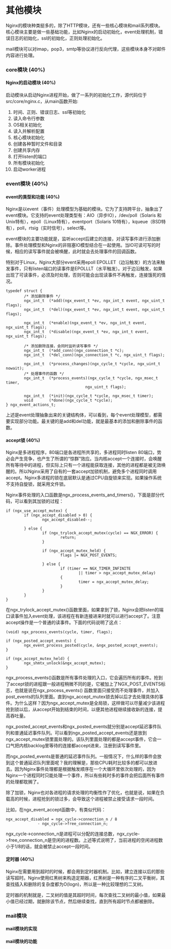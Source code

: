 # 其他模块

Nginx的模块种类挺多的，除了HTTP模块，还有一些核心模块和mail系列模块。核心模块主要是做一些基础功能，比如Nginx的启动初始化，event处理机制，错误日志的初始化，ssl的初始化，正则处理初始化。

mail模块可以对imap，pop3，smtp等协议进行反向代理，这些模块本身不对邮件内容进行处理。

### core模块 \(40%\)

#### Nginx的启动模块 \(40%\)

启动模块从启动Nginx进程开始，做了一系列的初始化工作，源代码位于src/core/nginx.c，从main函数开始:

1. 时间、正则、错误日志、ssl等初始化
2. 读入命令行参数
3. OS相关初始化
4. 读入并解析配置
5. 核心模块初始化
6. 创建各种暂时文件和目录
7. 创建共享内存
8. 打开listen的端口
9. 所有模块初始化
10. 启动worker进程

### event模块 \(40%\)

#### event的类型和功能 \(40%\)

Nginx是以event（事件）处理模型为基础的模块。它为了支持跨平台，抽象出了event模块。它支持的event处理类型有：AIO（异步IO），/dev/poll（Solaris 和Unix特有），epoll（Linux特有），eventport（Solaris 10特有），kqueue（BSD特有），poll，rtsig（实时信号），select等。

event模块的主要功能就是，监听accept后建立的连接，对读写事件进行添加删除。事件处理模型和Nginx的非阻塞IO模型结合在一起使用。当IO可读可写的时候，相应的读写事件就会被唤醒，此时就会去处理事件的回调函数。

特别对于Linux，Nginx大部分event采用epoll EPOLLET（边沿触发）的方法来触发事件，只有listen端口的读事件是EPOLLLT（水平触发）。对于边沿触发，如果出现了可读事件，必须及时处理，否则可能会出现读事件不再触发，连接饿死的情况。

```text
typedef struct {
        /* 添加删除事件 */
        ngx_int_t  (*add)(ngx_event_t *ev, ngx_int_t event, ngx_uint_t flags);
        ngx_int_t  (*del)(ngx_event_t *ev, ngx_int_t event, ngx_uint_t flags);

        ngx_int_t  (*enable)(ngx_event_t *ev, ngx_int_t event, ngx_uint_t flags);
        ngx_int_t  (*disable)(ngx_event_t *ev, ngx_int_t event, ngx_uint_t flags);

        /* 添加删除连接，会同时监听读写事件 */
        ngx_int_t  (*add_conn)(ngx_connection_t *c);
        ngx_int_t  (*del_conn)(ngx_connection_t *c, ngx_uint_t flags);

        ngx_int_t  (*process_changes)(ngx_cycle_t *cycle, ngx_uint_t nowait);
        /* 处理事件的函数 */
        ngx_int_t  (*process_events)(ngx_cycle_t *cycle, ngx_msec_t timer,
                                   ngx_uint_t flags);

        ngx_int_t  (*init)(ngx_cycle_t *cycle, ngx_msec_t timer);
        void       (*done)(ngx_cycle_t *cycle);
} ngx_event_actions_t;
```

上述是event处理抽象出来的关键结构体，可以看到，每个event处理模型，都需要实现部分功能。最关键的是add和del功能，就是最基本的添加和删除事件的函数。

#### accept锁 \(40%\)

Nginx是多进程程序，80端口是各进程所共享的，多进程同时listen 80端口，势必会产生竞争，也产生了所谓的“惊群”效应。当内核accept一个连接时，会唤醒所有等待中的进程，但实际上只有一个进程能获取连接，其他的进程都是被无效唤醒的。所以Nginx采用了自有的一套accept加锁机制，避免多个进程同时调用accept。Nginx多进程的锁在底层默认是通过CPU自旋锁来实现。如果操作系统不支持自旋锁，就采用文件锁。

Nginx事件处理的入口函数是ngx\_process\_events\_and\_timers\(\)，下面是部分代码，可以看到其加锁的过程：

```text
if (ngx_use_accept_mutex) {
        if (ngx_accept_disabled > 0) {
                ngx_accept_disabled--;

        } else {
                if (ngx_trylock_accept_mutex(cycle) == NGX_ERROR) {
                        return;
                }

                if (ngx_accept_mutex_held) {
                        flags |= NGX_POST_EVENTS;

                } else {
                        if (timer == NGX_TIMER_INFINITE
                                || timer > ngx_accept_mutex_delay)
                        {
                                timer = ngx_accept_mutex_delay;
                        }
                }
        }
}
```

在ngx\_trylock\_accept\_mutex\(\)函数里面，如果拿到了锁，Nginx会把listen的端口读事件加入event处理，该进程在有新连接进来时就可以进行accept了。注意accept操作是一个普通的读事件。下面的代码说明了这点：

```text
(void) ngx_process_events(cycle, timer, flags);

if (ngx_posted_accept_events) {
        ngx_event_process_posted(cycle, &ngx_posted_accept_events);
}

if (ngx_accept_mutex_held) {
        ngx_shmtx_unlock(&ngx_accept_mutex);
}
```

ngx\_process\_events\(\)函数是所有事件处理的入口，它会遍历所有的事件。抢到了accept锁的进程跟一般进程稍微不同的是，它被加上了NGX\_POST\_EVENTS标志，也就是说在ngx\_process\_events\(\) 函数里面只接受而不处理事件，并加入post\_events的队列里面。直到ngx\_accept\_mutex锁去掉以后才去处理具体的事件。为什么这样？因为ngx\_accept\_mutex是全局锁，这样做可以尽量减少该进程抢到锁以后，从accept开始到结束的时间，以便其他进程继续接收新的连接，提高吞吐量。

ngx\_posted\_accept\_events和ngx\_posted\_events就分别是accept延迟事件队列和普通延迟事件队列。可以看到ngx\_posted\_accept\_events还是放到ngx\_accept\_mutex锁里面处理的。该队列里面处理的都是accept事件，它会一口气把内核backlog里等待的连接都accept进来，注册到读写事件里。

而ngx\_posted\_events是普通的延迟事件队列。一般情况下，什么样的事件会放到这个普通延迟队列里面呢？我的理解是，那些CPU耗时比较多的都可以放进去。因为Nginx事件处理都是根据触发顺序在一个大循环里依次处理的，因为Nginx一个进程同时只能处理一个事件，所以有些耗时多的事件会把后面所有事件的处理都耽搁了。

除了加锁，Nginx也对各进程的请求处理的均衡性作了优化，也就是说，如果在负载高的时候，进程抢到的锁过多，会导致这个进程被禁止接受请求一段时间。

比如，在ngx\_event\_accept函数中，有类似代码：

```text
ngx_accept_disabled = ngx_cycle->connection_n / 8
              - ngx_cycle->free_connection_n;
```

ngx\_cycle-&gt;connection\_n是进程可以分配的连接总数，ngx\_cycle-&gt;free\_connection\_n是空闲的进程数。上述等式说明了，当前进程的空闲进程数小于1/8的话，就会被禁止accept一段时间。

#### 定时器 \(40%\)

Nginx在需要用到超时的时候，都会用到定时器机制。比如，建立连接以后的那些读写超时。Nginx使用红黑树来构造定期器，红黑树是一种有序的二叉平衡树，其查找插入和删除的复杂度都为O\(logn\)，所以是一种比较理想的二叉树。

定时器的机制就是，二叉树的值是其超时时间，每次查找二叉树的最小值，如果最小值已经过期，就删除该节点，然后继续查找，直到所有超时节点都被删除。

### mail模块

#### mail模块的实现

#### mail模块的功能

